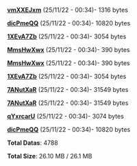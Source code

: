 [**vmXXEJxm**](/data/vmXXEJxm.txt) (25/11/22 - 00:34)- 1316 bytes

[**dicPmeQQ**](/data/dicPmeQQ.txt) (25/11/22 - 00:34)- 10820 bytes

[**1XEvA7Zb**](/data/1XEvA7Zb.txt) (25/11/22 - 00:34)- 3054 bytes

[**MmsHwXwx**](/data/MmsHwXwx.txt) (25/11/22 - 00:34)- 390 bytes

[**MmsHwXwx**](/data/MmsHwXwx.txt) (25/11/22 - 00:34)- 390 bytes

[**1XEvA7Zb**](/data/1XEvA7Zb.txt) (25/11/22 - 00:34)- 3054 bytes

[**7ANutXaR**](/data/7ANutXaR.txt) (25/11/22 - 00:34)- 31549 bytes

[**7ANutXaR**](/data/7ANutXaR.txt) (25/11/22 - 00:34)- 31549 bytes

[**qYxrcarU**](/data/qYxrcarU.txt) (25/11/22 - 00:34)- 3074 bytes

[**dicPmeQQ**](/data/dicPmeQQ.txt) (25/11/22 - 00:34)- 10820 bytes

**Total Datas**: 4788

**Total Size**: 26.10 MB / 26.1 MB